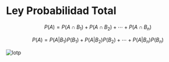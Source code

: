 # Ley Probabilidad Total

$$
P(A)=P\left(A \cap B_{1}\right)+P\left(A \cap B_{2}\right)+\cdots+P\left(A \cap B_{n}\right)
$$

$$
P(A)=P\left(A | B_{1}\right) P\left(B_{1}\right)+P\left(A | B_{2}\right) P\left(B_{2}\right)+\cdots+P\left(A | B_{n}\right) P\left(B_{n}\right)
$$

![lotp](https://www.probabilitycourse.com/images/chapter1/LOT_b.png)





